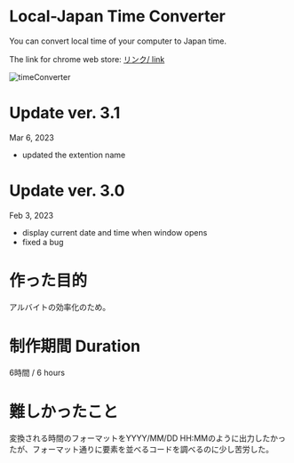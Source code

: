 # Local-Japan Time Converter

You can convert local time of your computer to Japan time.<br/>

The link for chrome web store:
<a href="https://chrome.google.com/webstore/detail/time-converter/mebdmlncdecclclihlgknnolinodnjep?hl=en">リンク/ link</a>

![timeConverter](https://user-images.githubusercontent.com/105990444/188405771-864eb11c-e8e8-4510-9e24-4312feddc445.gif)

# Update ver. 3.1
Mar 6, 2023
- updated the extention name

# Update ver. 3.0
Feb 3, 2023
- display current date and time when window opens
- fixed a bug

# 作った目的
アルバイトの効率化のため。

# 制作期間 Duration
6時間 / 6 hours

# 難しかったこと
変換される時間のフォーマットをYYYY/MM/DD HH:MMのように出力したかったが、フォーマット通りに要素を並べるコードを調べるのに少し苦労した。

